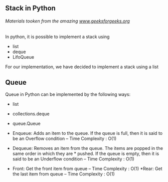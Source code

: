 ## Stack in Python
###### Materials tooken from the amazing www.geeksforgeeks.org

In python, it is possible to implement a stack using 
* list
* deque
* LifoQueue

For our implementation, we have decided to implement a stack using a list

## Queue
Queue in Python can be implemented by the following ways:

* list
* collections.deque
* queue.Queue

* Enqueue: Adds an item to the queue. If the queue is full, then it is said to be an Overflow condition – Time Complexity : O(1)
* Dequeue: Removes an item from the queue. The items are popped in the same order in which they are * pushed. If the queue is empty, then it is said to be an Underflow condition – Time Complexity : O(1)
* Front: Get the front item from queue – Time Complexity : O(1)
*Rear: Get the last item from queue – Time Complexity : O(1)


